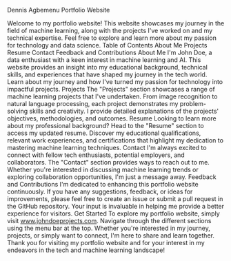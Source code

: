 Dennis Agbemenu Portfolio Website

Welcome to my portfolio website! This website showcases my journey in the field of machine learning, along with the projects I've worked on and my technical expertise. Feel free to explore and learn more about my passion for technology and data science.
Table of Contents
About Me
Projects
Resume
Contact
Feedback and Contributions
About Me
I'm John Doe, a data enthusiast with a keen interest in machine learning and AI. This website provides an insight into my educational background, technical skills, and experiences that have shaped my journey in the tech world. Learn about my journey and how I've turned my passion for technology into impactful projects.
Projects
The "Projects" section showcases a range of machine learning projects that I've undertaken. From image recognition to natural language processing, each project demonstrates my problem-solving skills and creativity. I provide detailed explanations of the projects' objectives, methodologies, and outcomes.
Resume
Looking to learn more about my professional background? Head to the "Resume" section to access my updated resume. Discover my educational qualifications, relevant work experiences, and certifications that highlight my dedication to mastering machine learning techniques.
Contact
I'm always excited to connect with fellow tech enthusiasts, potential employers, and collaborators. The "Contact" section provides ways to reach out to me. Whether you're interested in discussing machine learning trends or exploring collaboration opportunities, I'm just a message away.
Feedback and Contributions
I'm dedicated to enhancing this portfolio website continuously. If you have any suggestions, feedback, or ideas for improvements, please feel free to create an issue or submit a pull request in the GitHub repository. Your input is invaluable in helping me provide a better experience for visitors.
Get Started
To explore my portfolio website, simply visit www.johndoeprojects.com. Navigate through the different sections using the menu bar at the top. Whether you're interested in my journey, projects, or simply want to connect, I'm here to share and learn together.
Thank you for visiting my portfolio website and for your interest in my endeavors in the tech and machine learning landscape!
